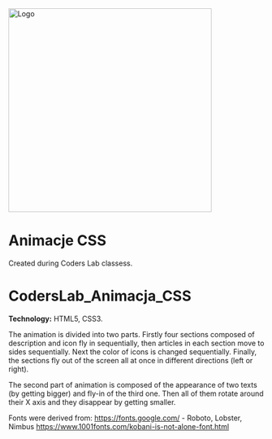 <img alt="Logo" src="http://coderslab.pl/svg/logo-coderslab.svg" width="400">

# Animacje CSS
Created during Coders Lab classess.
# CodersLab_Animacja_CSS

**Technology:** HTML5, CSS3.

The animation is divided into two parts.
Firstly four sections composed of description and icon fly in sequentially, then articles in each section move to sides sequentially.
Next the color of icons is changed sequentially.
Finally, the sections fly out of the screen all at once in different directions (left or right).

The second part of animation is composed of the appearance of two texts (by getting bigger) and fly-in of the third one. Then all of them rotate around their X axis and they disappear by getting smaller.

Fonts were derived from:
https://fonts.google.com/ - Roboto, Lobster, Nimbus
https://www.1001fonts.com/kobani-is-not-alone-font.html
